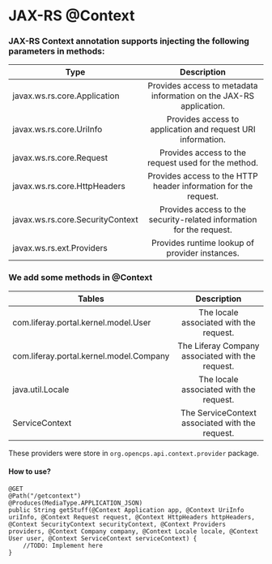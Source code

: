 # JAX-RS @Context

### JAX-RS Context annotation supports injecting the following parameters in methods:
| Type        | Description           |
| ------------- |:-------------:|
| javax.ws.rs.core.Application	| Provides access to metadata information on the JAX-RS application.| 
| javax.ws.rs.core.UriInfo	| Provides access to application and request URI information.| 
| javax.ws.rs.core.Request	| Provides access to the request used for the method.| 
| javax.ws.rs.core.HttpHeaders	| Provides access to the HTTP header information for the request.| 
| javax.ws.rs.core.SecurityContext	| Provides access to the security-related information for the request.| 
| javax.ws.rs.ext.Providers	| Provides runtime lookup of provider instances.| 

### We add some methods in @Context

| Tables        | Description           |
| ------------- |:-------------:|
| com.liferay.portal.kernel.model.User		| The locale associated with the request.| 
| com.liferay.portal.kernel.model.Company	| The Liferay Company associated with the request. | 
| java.util.Locale	| The locale associated with the request.| 
| ServiceContext	| The ServiceContext associated with the request. | 

These providers were store in `org.opencps.api.context.provider` package.

#### How to use?

```
@GET
@Path("/getcontext")
@Produces(MediaType.APPLICATION_JSON)
public String getStuff(@Context Application app, @Context UriInfo uriInfo, @Context Request request, @Context HttpHeaders httpHeaders, @Context SecurityContext securityContext, @Context Providers providers, @Context Company company, @Context Locale locale, @Context User user, @Context ServiceContext serviceContext) {
    //TODO: Implement here
}
```